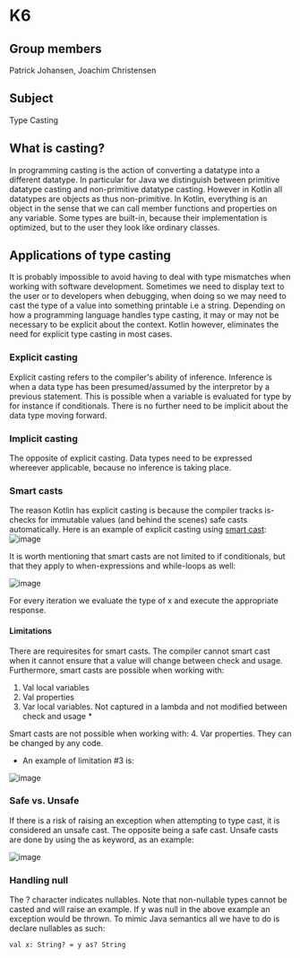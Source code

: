 # K6
## Group members
Patrick Johansen, Joachim Christensen
## Subject
Type Casting
## What is casting?
In programming casting is the action of converting a datatype into a different datatype. In particular for Java we distinguish
between primitive datatype casting and non-primitive datatype casting. However in Kotlin all datatypes are objects as thus non-primitive. 
In Kotlin, everything is an object in the sense that we can call member functions and properties on any variable. 
Some types are built-in, because their implementation is optimized, but to the user they look like ordinary classes.
## Applications of type casting
It is probably impossible to avoid having to deal with type mismatches when working with software development. 
Sometimes we need to display text to the user or to developers when debugging, when doing so we may need to cast the type of a value
into something printable i.e a string. 
Depending on how a programming language handles type casting, it may or may not be necessary to be explicit about the context. 
Kotlin however, eliminates the need for explicit type casting in most cases.
### Explicit casting
Explicit casting refers to the compiler's ability of inference. 
Inference is when a data type has been presumed/assumed by the interpretor by a previous statement. 
This is possible when a variable is evaluated for type by for instance if conditionals. There is no further need to be implicit about
the data type moving forward. 
### Implicit casting
The opposite of explicit casting. Data types need to be expressed whereever applicable, because no inference is taking place. 
### Smart casts
The reason Kotlin has explicit casting is because the compiler tracks is-checks for immutable values (and behind the scenes) safe casts automatically.
Here is an example of explicit casting using [smart cast](https://kotlinlang.org/docs/reference/typecasts.html):
![image](http://i64.tinypic.com/14wyjj7.png)

It is worth mentioning that smart casts are not limited to if conditionals, but that they apply to when-expressions and while-loops as well:

![image](http://i65.tinypic.com/2vaflly.png)

For every iteration we evaluate the type of x and execute the appropriate response. 

#### Limitations
There are requiresites for smart casts. The compiler cannot smart cast when it cannot ensure that a value will change between check and usage. 
Furthermore, smart casts are possible when working with:
1. Val local variables
2. Val properties
3. Var local variables. Not captured in a lambda and not modified between check and usage *

Smart casts are not possible when working with:
4. Var properties. They can be changed by any code.

* An example of limitation #3 is:

![image](http://i68.tinypic.com/n63vk9.png)
  
### Safe vs. Unsafe
If there is a risk of raising an exception when attempting to type cast, it is considered an unsafe cast. The opposite being a safe cast.
Unsafe casts are done by using the as keyword, as an example:

![image](http://i66.tinypic.com/14o68lg.png)

### Handling null
The ? character indicates nullables. Note that non-nullable types cannot be casted and will raise an example.
If y was null in the above example an exception would be thrown. To mimic Java semantics all we have to do is declare nullables as such:

`val x: String? = y as? String`
